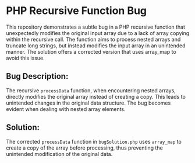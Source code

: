 # PHP Recursive Function Bug

This repository demonstrates a subtle bug in a PHP recursive function that unexpectedly modifies the original input array due to a lack of array copying within the recursive call. The function aims to process nested arrays and truncate long strings, but instead modifies the input array in an unintended manner.  The solution offers a corrected version that uses array_map to avoid this issue.

## Bug Description:

The recursive `processData` function, when encountering nested arrays, directly modifies the original array instead of creating a copy.  This leads to unintended changes in the original data structure.  The bug becomes evident when dealing with nested array elements.

## Solution:

The corrected `processData` function in `bugSolution.php` uses `array_map` to create a copy of the array before processing, thus preventing the unintended modification of the original data.